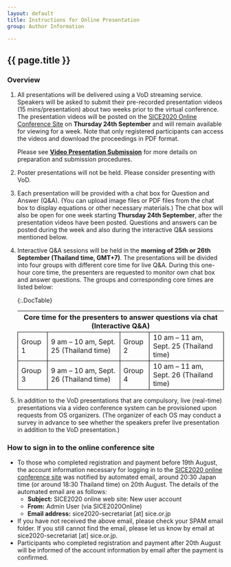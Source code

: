 ```yaml
---
layout: default
title: Instructions for Online Presentation
group: Author Information

---
```


## {{ page.title }}

<style>
    table.timetable td {
        border: 1px solid black;
    }
</style>

### Overview

1. All presentations will be delivered using a VoD streaming service. Speakers will be asked to submit their pre-recorded presentation videos (15 mins/presentation) about two weeks prior to the virtual conference. The presentation videos will be posted on the [SICE2020 Online Conference Site](https://sice2020-online.sice.jp) on **Thursday 24th September** and will remain available for viewing for a week. Note that only registered participants can access the videos and download the proceedings in PDF format.
    
    <div class="alert alert-info" role="alert">
    Please see <a href="video-submission.html"><b>Video Presentation Submission</b></a> for more details on preparation and submission procedures.
    </div>

2. Poster presentations will not be held. Please consider presenting with VoD. 
3. Each presentation will be provided with a chat box for Question and Answer (Q&A). (You can upload image files or PDF files from the chat box to display equations or other necessary materials.) The chat box will also be open for one week starting **Thursday 24th September**, after the presentation videos have been posted. Questions and answers can be posted during the week and also during the interactive Q&A sessions mentioned below.
4. Interactive Q&A sessions will be held in the **morning of 25th or 26th September (Thailand time, GMT+7)**. The presentations will be divided into four groups with different core time for live Q&A. During this one-hour core time, the presenters are requested to monitor own chat box and answer questions. The groups and corresponding core times are listed below:
    
    {:.DocTable}
    <table class="timetable" style="border-collapse: collapse;">
    <thead>
    <tr>
    <th colspan="4" style="text-align:center;vertical-align:middle;">Core time for the presenters to answer questions via chat (Interactive Q&A)</th>
    </tr>
    </thead>
    <tbody>
    <tr>
    <td>Group 1</td>
    <td>9 am – 10 am, Sept. 25 (Thailand time)</td>
    <td>Group 2</td>
    <td>10 am – 11 am, Sept. 25 (Thailand time)</td>
    </tr>
    <tr>
    <td>Group 3</td>
    <td>9 am – 10 am, Sept. 26 (Thailand time)</td>
    <td>Group 4</td>
    <td>10 am – 11 am, Sept. 26 (Thailand time)</td>
    </tr>
    </tbody>
    </table>
    
5. In addition to the VoD presentations that are compulsory, live (real-time) presentations via a video conference system can be provisioned upon requests from OS organizers. (The organizer of each OS may conduct a survey in advance to see whether the speakers prefer live presentation in addition to the VoD presentation.)


### How to sign in to the online conference site

- To those who completed registration and payment before 19th August, the account information necessary for logging in to the [SICE2020 online conference site](https://sice2020-online.sice.jp) was notified by automated email, around 20:30 Japan time (or around 18:30 Thailand time) on 20th August. The details of the automated email are as follows: 
    - **Subject:** SICE2020 online web site: New user account 
    - **From:** Admin User (via SICE2020Online) 
    - **Email address:** sice2020-secretariat [at] sice.or.jp
- If you have not received the above email, please check your SPAM email folder. If you still cannot find the email, please let us know by email at sice2020-secretariat [at] sice.or.jp.
- Participants who completed registration and payment after 20th August will be informed of the account information by email after the payment is confirmed.